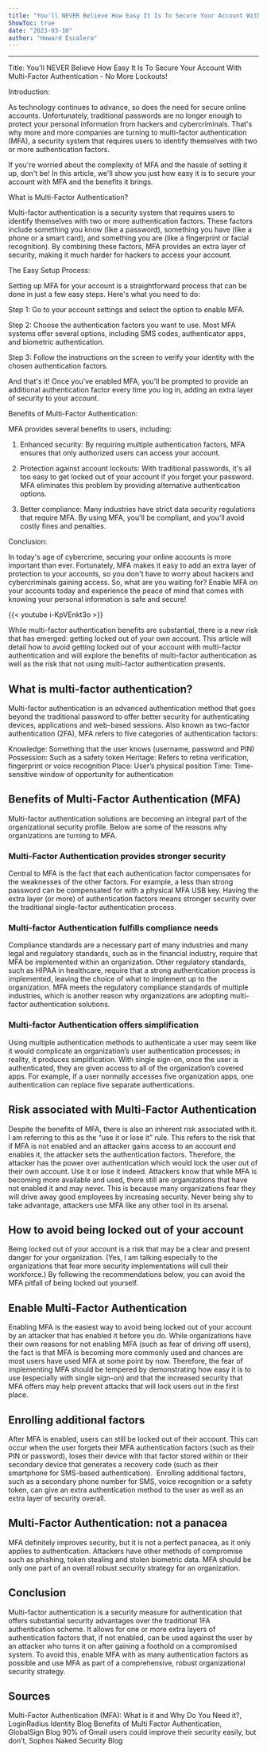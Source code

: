 ```yaml
---
title: "You'll NEVER Believe How Easy It Is To Secure Your Account With Multi-Factor Authentication - No More Lockouts!"
ShowToc: true 
date: "2023-03-10"
author: "Howard Escalera"
---
```

*****
Title: You'll NEVER Believe How Easy It Is To Secure Your Account With Multi-Factor Authentication - No More Lockouts!

Introduction:

As technology continues to advance, so does the need for secure online accounts. Unfortunately, traditional passwords are no longer enough to protect your personal information from hackers and cybercriminals. That's why more and more companies are turning to multi-factor authentication (MFA), a security system that requires users to identify themselves with two or more authentication factors.

If you're worried about the complexity of MFA and the hassle of setting it up, don't be! In this article, we'll show you just how easy it is to secure your account with MFA and the benefits it brings.

What is Multi-Factor Authentication?

Multi-factor authentication is a security system that requires users to identify themselves with two or more authentication factors. These factors include something you know (like a password), something you have (like a phone or a smart card), and something you are (like a fingerprint or facial recognition). By combining these factors, MFA provides an extra layer of security, making it much harder for hackers to access your account.

The Easy Setup Process:

Setting up MFA for your account is a straightforward process that can be done in just a few easy steps. Here's what you need to do:

Step 1: Go to your account settings and select the option to enable MFA.

Step 2: Choose the authentication factors you want to use. Most MFA systems offer several options, including SMS codes, authenticator apps, and biometric authentication.

Step 3: Follow the instructions on the screen to verify your identity with the chosen authentication factors.

And that's it! Once you've enabled MFA, you'll be prompted to provide an additional authentication factor every time you log in, adding an extra layer of security to your account.

Benefits of Multi-Factor Authentication:

MFA provides several benefits to users, including:

1. Enhanced security: By requiring multiple authentication factors, MFA ensures that only authorized users can access your account.

2. Protection against account lockouts: With traditional passwords, it's all too easy to get locked out of your account if you forget your password. MFA eliminates this problem by providing alternative authentication options.

3. Better compliance: Many industries have strict data security regulations that require MFA. By using MFA, you'll be compliant, and you'll avoid costly fines and penalties.

Conclusion:

In today's age of cybercrime, securing your online accounts is more important than ever. Fortunately, MFA makes it easy to add an extra layer of protection to your accounts, so you don't have to worry about hackers and cybercriminals gaining access. So, what are you waiting for? Enable MFA on your accounts today and experience the peace of mind that comes with knowing your personal information is safe and secure!

{{< youtube i-KpVEnkt3o >}} 



While multi-factor authentication benefits are substantial, there is a new risk that has emerged: getting locked out of your own account. This article will detail how to avoid getting locked out of your account with multi-factor authentication and will explore the benefits of multi-factor authentication as well as the risk that not using multi-factor authentication presents.

 
## What is multi-factor authentication?


Multi-factor authentication is an advanced authentication method that goes beyond the traditional password to offer better security for authenticating devices, applications and web-based sessions. Also known as two-factor authentication (2FA), MFA refers to five categories of authentication factors:

 

Knowledge: Something that the user knows (username, password and PIN)
Possession: Such as a safety token
Heritage: Refers to retina verification, fingerprint or voice recognition
Place: User’s physical position
Time: Time-sensitive window of opportunity for authentication

 
## Benefits of Multi-Factor Authentication (MFA)


Multi-factor authentication solutions are becoming an integral part of the organizational security profile. Below are some of the reasons why organizations are turning to MFA.

 
### Multi-Factor Authentication provides stronger security


Central to MFA is the fact that each authentication factor compensates for the weaknesses of the other factors. For example, a less than strong password can be compensated for with a physical MFA USB key. Having the extra layer (or more) of authentication factors means stronger security over the traditional single-factor authentication process.

 
### Multi-factor Authentication fulfills compliance needs


Compliance standards are a necessary part of many industries and many legal and regulatory standards, such as in the financial industry, require that MFA be implemented within an organization. Other regulatory standards, such as HIPAA in healthcare, require that a strong authentication process is implemented, leaving the choice of what to implement up to the organization. MFA meets the regulatory compliance standards of multiple industries, which is another reason why organizations are adopting multi-factor authentication solutions.

 
### Multi-factor Authentication offers simplification


Using multiple authentication methods to authenticate a user may seem like it would complicate an organization’s user authentication processes; in reality, it produces simplification. With single sign-on, once the user is authenticated, they are given access to all of the organization’s covered apps. For example, if a user normally accesses five organization apps, one authentication can replace five separate authentications.

 
## Risk associated with Multi-Factor Authentication


Despite the benefits of MFA, there is also an inherent risk associated with it. I am referring to this as the “use it or lose it” rule. This refers to the risk that if MFA is not enabled and an attacker gains access to an account and enables it, the attacker sets the authentication factors. Therefore, the attacker has the power over authentication which would lock the user out of their own account. Use it or lose it indeed.
Attackers know that while MFA is becoming more available and used, there still are organizations that have not enabled it and may never. This is because many organizations fear they will drive away good employees by increasing security. Never being shy to take advantage, attackers use MFA like any other tool in its arsenal.

 
## How to avoid being locked out of your account


Being locked out of your account is a risk that may be a clear and present danger for your organization. (Yes, I am talking especially to the organizations that fear more security implementations will cull their workforce.) By following the recommendations below, you can avoid the MFA pitfall of being locked out yourself.

 
## Enable Multi-Factor Authentication


Enabling MFA is the easiest way to avoid being locked out of your account by an attacker that has enabled it before you do. While organizations have their own reasons for not enabling MFA (such as fear of driving off users), the fact is that MFA is becoming more commonly used and chances are most users have used MFA at some point by now. Therefore, the fear of implementing MFA should be tempered by demonstrating how easy it is to use (especially with single sign-on) and that the increased security that MFA offers may help prevent attacks that will lock users out in the first place.

 
## Enrolling additional factors


After MFA is enabled, users can still be locked out of their account. This can occur when the user forgets their MFA authentication factors (such as their PIN or password), loses their device with that factor stored within or their secondary device that generates a recovery code (such as their smartphone for SMS-based authentication). 
Enrolling additional factors, such as a secondary phone number for SMS, voice recognition or a safety token, can give an extra authentication method to the user as well as an extra layer of security overall.

 
## Multi-Factor Authentication: not a panacea


MFA definitely improves security, but it is not a perfect panacea, as it only applies to authentication. Attackers have other methods of compromise such as phishing, token stealing and stolen biometric data. MFA should be only one part of an overall robust security strategy for an organization.

 
## Conclusion


Multi-factor authentication is a security measure for authentication that offers substantial security advantages over the traditional 1FA authentication scheme. It allows for one or more extra layers of authentication factors that, if not enabled, can be used against the user by an attacker who turns it on after gaining a foothold on a compromised system. To avoid this, enable MFA with as many authentication factors as possible and use MFA as part of a comprehensive, robust organizational security strategy.

 
## Sources


Multi-Factor Authentication (MFA): What is it and Why Do You Need it?, LoginRadius Identity Blog
Benefits of Multi Factor Authentication, GlobalSign Blog
90% of Gmail users could improve their security easily, but don’t, Sophos Naked Security Blog




